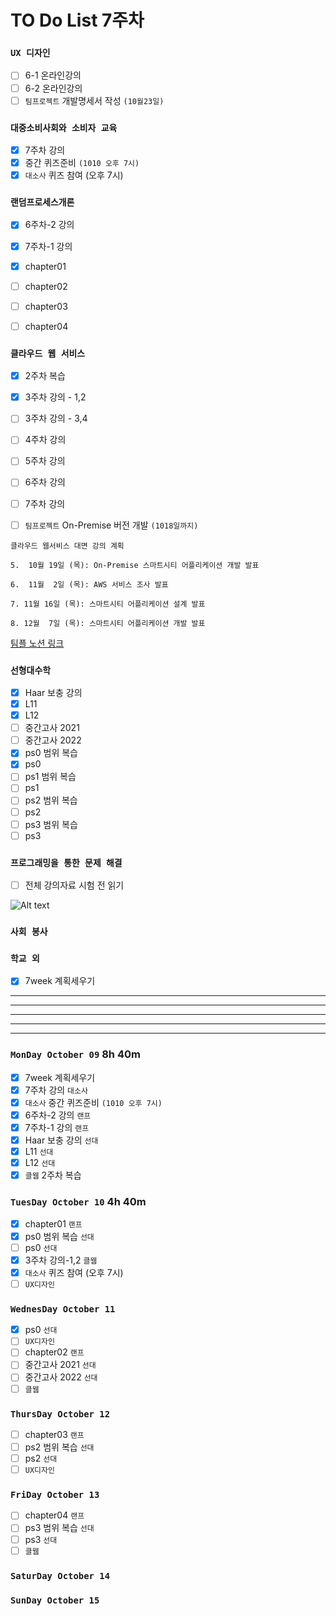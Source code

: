 # TO Do List 7주차

### `UX 디자인` 
- [ ] 6-1 온라인강의
- [ ] 6-2 온라인강의
- [ ] `팀프로젝트` 개발명세서 작성 `(10월23일)`

### `대중소비사회와 소비자 교육`
- [x] 7주차 강의
- [x] 중간 퀴즈준비 `(1010 오후 7시)`
- [x] `대소사` 퀴즈 참여 (오후 7시)

### `랜덤프로세스개론`
- [x] 6주차-2 강의 
- [x] 7주차-1 강의 
- [x] chapter01
- [ ] chapter02
- [ ] chapter03
- [ ] chapter04


### `클라우드 웹 서비스`
- [x] 2주차 복습
- [x] 3주차 강의 - 1,2
- [ ] 3주차 강의 - 3,4
- [ ] 4주차 강의
- [ ] 5주차 강의
- [ ] 6주차 강의
- [ ] 7주차 강의
- [ ] `팀프로젝트` On-Premise 버전 개발 `(1018일까지)`


```
클라우드 웹서비스 대면 강의 계획

5.  10월 19일 (목): On-Premise 스마트시티 어플리케이션 개발 발표

6.  11월  2일 (목): AWS 서비스 조사 발표

7. 11월 16일 (목): 스마트시티 어플리케이션 설계 발표

8. 12월  7일 (목): 스마트시티 어플리케이션 개발 발표
```
[팀플 노션 링크](https://www.notion.so/Cloud-Web-Service-Team-Project-cb7f98e2e37c43fd98b7937e0d5018c5)

### `선형대수학`
- [x] Haar 보충 강의
- [x] L11
- [x] L12
- [ ] 중간고사 2021
- [ ] 중간고사 2022
- [x] ps0 범위 복습
- [x] ps0
- [ ] ps1 범위 복습
- [ ] ps1
- [ ] ps2 범위 복습
- [ ] ps2
- [ ] ps3 범위 복습
- [ ] ps3

### `프로그래밍을 통한 문제 해결`
- [ ] 전체 강의자료 시험 전 읽기

![Alt text](%E1%84%91%E1%85%B3%E1%84%90%E1%85%A9%E1%86%BC%E1%84%86%E1%85%AE%E1%86%AB%E1%84%80%E1%85%A1%E1%86%BC%E1%84%8B%E1%85%B4%E1%84%80%E1%85%A8%E1%84%92%E1%85%AC%E1%86%A8%E1%84%89%E1%85%A5.png)

### `사회 봉사`


### `학교 외`
- [x] 7week 계획세우기

---
---
---
---
---

### `MonDay October 09` 8h 40m
- [x] 7week 계획세우기
- [x] 7주차 강의    `대소사`
- [x] `대소사` 중간 퀴즈준비 `(1010 오후 7시)`
- [x] 6주차-2 강의 `랜프`
- [x] 7주차-1 강의 `랜프`
- [x] Haar 보충 강의 `선대`
- [x] L11   `선대`
- [x] L12   `선대`
- [x] `클웹` 2주차 복습

### `TuesDay October 10` 4h 40m
- [x] chapter01 `랜프`
- [x] ps0 범위 복습 `선대`
- [ ] ps0   `선대`
- [x] 3주차 강의-1,2 `클웹`
- [x] `대소사` 퀴즈 참여 (오후 7시)
- [ ] `UX디자인`

### `WednesDay October 11` 
- [x] ps0   `선대`
- [ ] `UX디자인`
- [ ] chapter02 `랜프`
- [ ] 중간고사 2021 `선대`
- [ ] 중간고사 2022 `선대`
- [ ] `클웹`

### `ThursDay October 12` 
- [ ] chapter03 `랜프`
- [ ] ps2 범위 복습 `선대`
- [ ] ps2   `선대`
- [ ] `UX디자인`

### `FriDay October 13` 
- [ ] chapter04 `랜프`
- [ ] ps3 범위 복습 `선대`
- [ ] ps3   `선대`
- [ ] `클웹`

### `SaturDay October 14` 


### `SunDay October 15` 

